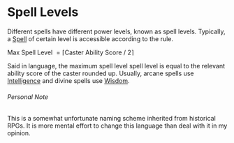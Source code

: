 # Spell Levels

Different spells have different power levels, known as spell levels. Typically, a [Spell](Spells.md) of certain level is accessible according to the rule.

Max Spell Level $= \lceil$Caster Ability Score / $2 \rceil$ 

Said in language, the maximum spell level spell level is equal to the relevant ability score of the caster rounded up. Usually, arcane spells use [Intelligence](../Player%20Character%20Components/Chosen%20Statistics/Intelligence.md) and divine spells use [Wisdom](../Player%20Character%20Components/Chosen%20Statistics/Wisdom.md). 

###### Personal Note
This is a somewhat unfortunate naming scheme inherited from historical RPGs. It is more mental effort to change this language than deal with it in my opinion.